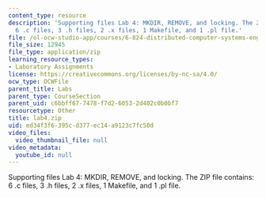 ```yaml
---
content_type: resource
description: 'Supporting files Lab 4: MKDIR, REMOVE, and locking. The ZIP file contains:
  6 .c files, 3 .h files, 2 .x files, 1 Makefile, and 1 .pl file.'
file: /ol-ocw-studio-app/courses/6-824-distributed-computer-systems-engineering-spring-2006/ed34f3f6395cd377ec14a9123c7fc50d_lab4.zip
file_size: 12945
file_type: application/zip
learning_resource_types:
- Laboratory Assignments
license: https://creativecommons.org/licenses/by-nc-sa/4.0/
ocw_type: OCWFile
parent_title: Labs
parent_type: CourseSection
parent_uid: c6bbff67-7478-f7d2-6053-2d402c0b0bf7
resourcetype: Other
title: lab4.zip
uid: ed34f3f6-395c-d377-ec14-a9123c7fc50d
video_files:
  video_thumbnail_file: null
video_metadata:
  youtube_id: null
---
```

Supporting files Lab 4: MKDIR, REMOVE, and locking. The ZIP file contains: 6 .c files, 3 .h files, 2 .x files, 1 Makefile, and 1 .pl file.